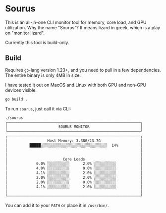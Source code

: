 # Sourus

This is an all-in-one CLI monitor tool for memory, core load, and GPU utilization.
Why the name "Sourus"? It means lizard in greek, which is a play on "monitor lizard".

Currently this tool is build-only. 

## Build 

Requires `go`-lang version 1.23+, and you need to pull in a few dependencies. The entire binary is only 4MB in size.

I have tested it out on MacOS and Linux with both GPU and non-GPU devices visible.

```bash
go build .
```

To run `sourus`, just call it via CLI:

```bash
./sourus 
╭────────────────────────────────────────────────────────────╮
│                       SOURUS MONITOR                       │
╰────────────────────────────────────────────────────────────╯
┌────────────────────────────────────────────────────────────┐
│                  Host Memory: 3.38G/23.7G                  │
│          █████░░░░░░░░░░░░░░░░░░░░░░░░░░░░░░  14%          │
│                                                            │
│                                                            │
│                         Core Loads                         │
│             0.0% ░░░░░░░░░░      2.0% ░░░░░░░░░░           │
│             4.0% ░░░░░░░░░░      0.0% ░░░░░░░░░░           │
│             4.1% ░░░░░░░░░░      2.0% ░░░░░░░░░░           │
│             2.0% ░░░░░░░░░░      2.0% ░░░░░░░░░░           │
│             2.0% ░░░░░░░░░░      0.0% ░░░░░░░░░░           │
│             4.1% ░░░░░░░░░░      2.0% ░░░░░░░░░░           │
│                                                            │
└────────────────────────────────────────────────────────────┘
```

You can add it to your `PATH` or place it in  `/usr/bin/`. 
